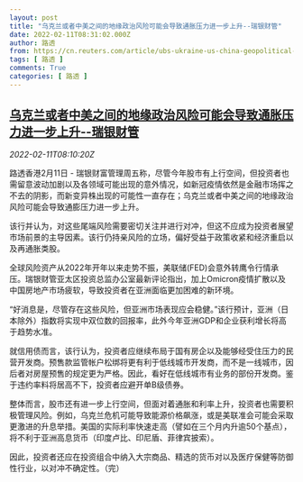 ```yaml
---
layout: post
title: "乌克兰或者中美之间的地缘政治风险可能会导致通胀压力进一步上升--瑞银财管"
date: 2022-02-11T08:31:02.000Z
author: 路透
from: https://cn.reuters.com/article/ubs-ukraine-us-china-geopolitical-risk-0-idCNKBS2KG0J0
tags: [ 路透 ]
comments: True
categories: [ 路透 ]
---
```

<!--1644568262000-->
[乌克兰或者中美之间的地缘政治风险可能会导致通胀压力进一步上升--瑞银财管](https://cn.reuters.com/article/ubs-ukraine-us-china-geopolitical-risk-0-idCNKBS2KG0J0)
------

<div>
<div><i>2022-02-11T08:10:20Z</i></div><p>路透香港2月11日 - 瑞银财富管理周五称，尽管今年股市有上行空间，但投资者也需留意波动加剧以及各领域可能出现的意外情况，如新冠疫情依然是金融市场挥之不去的阴影，而新变异株出现的可能性一直存在；乌克兰或者中美之间的地缘政治风险可能会导致通膨压力进一步上升。</p><p>该行并认为，对这些尾端风险需要密切关注并进行对冲，但这不应成为投资者展望市场前景的主导因素。该行仍持亲风险的立场，偏好受益于政策收紧和经济重启以及再通胀类股。</p><p>全球风险资产从2022年开年以来走势不振，美联储(FED)会意外转鹰令行情承压。瑞银财管亚太区投资总监办公室最新评论指出，加上Omicron疫情扩散以及中国房地产市场疲软，导致投资者在亚洲面临更加困难的新环境。</p><p>“好消息是，尽管存在这些风险，但亚洲市场表现应会稳健。”该行预计，亚洲（日本除外）指数将实现中双位数的回报率，此外今年亚洲GDP和企业获利增长将高于趋势水准。</p><p>就信用债而言，该行认为，投资者应继续布局于国有房企以及能够经受住压力的民营开发商。预售款监管帐户松绑将更有利于低线城市开发商，而不是一线城市，因后者对房屋预售的规定更为严格。因此，看好在低线城市有业务的部份开发商。鉴于违约率料将居高不下，投资者应避开单B级债券。</p><p>整体而言，股市还有进一步上行空间，但面对着通胀和利率上升，投资者也需要积极管理风险。例如，乌克兰危机可能导致能源价格飙涨，或是美联准会可能会采取更激进的升息举措。美国的实际利率快速走高（譬如在三个月内升逾50个基点），将不利于亚洲高息货币（印度卢比、印尼盾、菲律宾披索）。</p><p>因此，投资者还应在投资组合中纳入大宗商品、精选的货币对以及医疗保健等防御性行业，以对冲不确定性。（完）</p>
</div>
